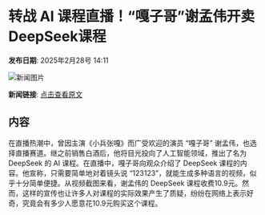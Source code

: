# 转战 AI 课程直播！​“嘎子哥”谢孟伟开卖DeepSeek课程

**发布日期**: 2025年2月28号 14:11

![新闻图片](https://upload.chinaz.com/2025/0228/6387634866776675323420775.png)

**新闻链接**: [点击查看原文](https://www.aibase.com/zh/news/15835)

## 内容

在直播热潮中，曾因主演《小兵张嘎》而广受欢迎的演员 “嘎子哥” 谢孟伟，也选择直播赛道。继之前销售白酒后，他将目光投向了人工智能领域，推出了名为 DeepSeek 的 AI 课程。在直播中，嘎子哥向观众介绍了 DeepSeek 课程的内容。他宣称，只需要简单地对着镜头说 “123123”，就能生成多种语言的视频，似乎十分简单便捷。从视频截图来看，谢孟伟的 DeepSeek 课程收费10.9元。然而，这样的宣传也让许多人对课程的实际效果产生了质疑，纷纷在网络上表示好奇，究竟会有多少人愿意花10.9元购买这个课程。
